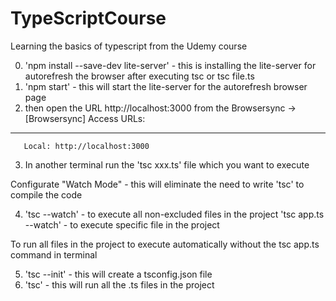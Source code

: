 # TypeScriptCourse
Learning the basics of typescript from the Udemy course

0. 'npm install --save-dev lite-server' - this is installing the lite-server for autorefresh the browser after executing tsc or tsc file.ts
1. 'npm start' - this will start the lite-server for the autorefresh browser page
2. then open the URL http://localhost:3000 from the Browsersync ->
[Browsersync] Access URLs:
 --------------------------------------
       Local: http://localhost:3000
3. In another terminal run the 'tsc xxx.ts' file which you want to execute

Configurate "Watch Mode" - this will eliminate the need to write 'tsc' to compile the code

4. 'tsc --watch' - to execute all non-excluded files in the project
   'tsc app.ts --watch' - to execute specific file in the project

To run all files in the project to execute automatically without the tsc app.ts command in terminal

5. 'tsc --init' - this will create a tsconfig.json file
6. 'tsc' - this will run all the .ts files in the project